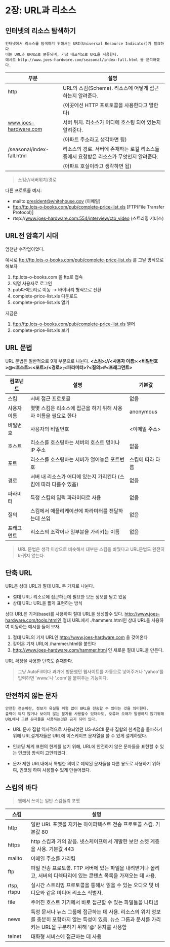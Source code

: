# 2장: URL과 리소스

## 인터넷의 리소스 탐색하기
    인터넷에서 리소스를 탐색하기 위해서는 URI(Universal Resource Indicator)가 필요하다. 
    이는 URL과 URN으로 분류되며, 가장 대표적으로 URL을 사용한다.
    예시로 http://www.joes-hardware.com/seasonal/index-fall.html 을 분석하겠다.

|부분|설명|
| ------------------------- | -------------------------------------------------- |
| http | URL의 스킴(Scheme). 리소스에 어떻게 접근하는지 알려준다. |
| | (이곳에선 HTTP 프로토콜을 사용한다고 말한다) |
| www.joes-hardware.com | 서버 위치. 리소스가 어디에 호스팅 되어 있는지 알려준다. |
| | (아파트 주소라고 생각하면 됨)
| /seasonal/index-fall.html | 리소스의 경로. 서버에 존재하는 로컬 리소스들 중에서 요청받은 리소스가 무엇인지 알려준다. |
| | (아파트 호실이라고 생각하면 됨) |
> 스킴://서버위치/경로

다른 프로토콜 예시:
- mailto:president@whitehouse.gov (이메일)
- ftp://ftp.lots-o-books.com/pub/complete-price-list.xls [FTP(File Transfer Protocol)]
- rtsp://www.joes-hardware.com:554/interview/cto_video (스트리밍 서비스)

## URL전 암흑기 시대

엄천난 수작업이었다.

예시로 ftp://ftp.lots-o-books.com/pub/complete-price-list.xls 를 그날 방식으로 해보자
 1) ftp.lots-o-books.com 을 ftp로 접속
 2) 익명 사용자로 로그인
 3) pub다렉토리로 이동 -> 바이너리 형식으로 전환
 4) complete-price-list.xls 다운로드
 5) complete-price-list.xls 열기

지금은
 1) ftp://ftp.lots-o-books.com/pub/complete-price-list.xls 열어
 2) complete-price-list.xls 보기

## URL 문법

URL 문법은 일반적으로 9개 부분으로 나뉜다.
**<스킴>://<사용자 이름>:<비밀번호>@<호스트>:<포트>/<경로>;<파라미터>?<질의>#<프래그먼트>**

|컴포넌트|설명|기본값|
| --- | --- | --- |
| 스킴 | 서버 접근 프로토콜 | 없음 |
| 사용자 이름 | 몇몇 스킴은 리소스에 접근을 하기 위해 사용자 이름을 필요로 한다 | anonymous |
| 비밀번호 | 사용자의 비밀번호 | <이메일 주소> |
| 호스트 | 리소스를 호스팅하는 서버의 호스트 명이나 IP 주소 | 없음 |
| 포트 | 리소스를 호스팅하는 서버가 열어놓은 포트번호 | 스킴에 따라 다름 |
| 경로 | 서버 내 리소스가 어디에 있는지 가리킨다 (스킴에 따라 다를수 있음) | 없음 |
| 파라미터 | 특정 스킴의 입력 파라미터로 사용 | 없음 |
| 질의 | 스킴에서 애플리케이션에 파라미터를 전달하는데 쓰임 | 없음 |
| 프래그먼트 | 리소스의 조각이나 일부분을 가리키는 이름 | 없음 |

> URL 문법은 생각 이상으로 비슷해서 대부분 스킴을 바꿨다고 URL문법도 완전히 바뀌지 않는다.
 
## 단축 URL

URL은 상대 URL과 절대 URL 두 가지로 나뉜다.
 - 절대 URL: 리소르에 접근하는데 필요한 모든 정보를 담고 있음
 - 상대 URL: URL을 짧게 표현하는 방식

상대 URL은 기저(base)를 사용하여 절대 URL을 생성할수 있다.
http://www.joes-hardware.com/tools.html인 절대 URL에서 ./hammers.html인 상대 URL을 사용하여 이동하는 예시를 들어 보자.
 1) 절대 URL의 기저 URL인 http://www.joes-hardware.com 을 갖어온다
 2) 갖어온 기저 URL에 /hammer.html을 붙인다
 3) http://www.joes-hardware.com/hammer.html 인 새로운 절대 URL을 만든다.

 URL 확장을 사용한 단축도 존재한다. 
 > 그냥 AutoFill이다
 과거에 방문했던 웹사이트를 자동으로 넣어주거나 'yahoo'를 입력하면 'www.'나 '.com'을 붙여주는 기능이다.

## 안전하지 않는 문자
    안전한 전송이란, 정보가 유실될 위험 없이 URL을 전송할 수 있다는 것을 의미한다.
    출력이 되지 않거나 보이지 않는 문자를 사용할수 있더라도, 오류와 오해가 말생하지 않기위해 URL에서 그런 문자들을 사용하는것은 금지 되어 있다.

 - URL 문자 집합
    역사적으로 사용되었던 US-ASCII 문자 집합의 한계점을 돌파하기 위해 URL설계자들은 URL에 이스케이프 문자열을 쓸 수 있게 설계하였다.

 - 인코딩 체계
    표현의 한계를 넘기 위해, URL에 안전하지 않은 문자들을 표현할 수 있는 인코딩 방식이 고안되었다.

 - 문자 제한
    URL내에서 특별한 의미로 예약된 문자들을 다른 용도로 사용하기 위하여, 인코딩 하여 사용할수 있게 만들어졌다.

## 스킴의 바다
> 웹에서 쓰이는 일반 스킴들릐 포맷

|스킴|설명|
| ----------- | ----------------------------------------------------------------- |
| http |  일반 URL 포맷을 지키는 하이퍼텍스트 전송 프로토콜 스킴. 기본값 80 |
| https | http 스킴과 거의 같음. 넷스케이프에서 개발한 보안 소켓 계층을 사용. 기본값 443 |
| mailto | 이메일 주소를 가리킴 |
| ftp | 파일 전송 프로토콜. FTP 서버에 있는 파일을 내려받거나 올리고, 서버의 디렉터리에 있는 콘텐츠 목록을 가져오는 데 사용. |
| rtsp, rtspu | 실시간 스트리밍 프로토콜을 통해서 읽을 수 있는 오디오 및 비디오와 같은 미디어 리소스 식별자. |
| file | 주어진 호스트 기기에서 바로 접근할 수 있는 파일들을 나타냄 |
| news | 특정 문서나 뉴스 그룹에 접근하는 데 사용. 리소스의 위치 정보를 충분히 포함하지 않는 특성이 있음. 뉴스 그룹과 문서를 가리키는 URL을 구분하기 위해 '@' 문자를 사용함 |
| telnet | 대화형 서비스에 접근하는 데 사용 |

